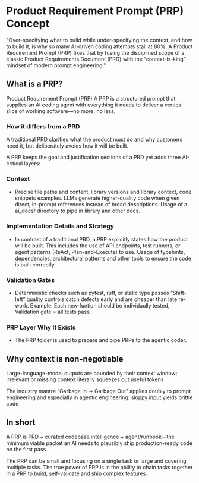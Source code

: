 # Product Requirement Prompt (PRP) Concept

"Over-specifying what to build while under-specifying the context, and how to build it, is why so many AI-driven coding attempts stall at 80%. A Product Requirement Prompt (PRP) fixes that by fusing the disciplined scope of a classic Product Requirements Document (PRD) with the “context-is-king” mindset of modern prompt engineering."

## What is a PRP?

Product Requirement Prompt (PRP)
A PRP is a structured prompt that supplies an AI coding agent with everything it needs to deliver a vertical slice of working software—no more, no less.

### How it differs from a PRD

A traditional PRD clarifies what the product must do and why customers need it, but deliberately avoids how it will be built.

A PRP keeps the goal and justification sections of a PRD yet adds three AI-critical layers:

### Context

- Precise file paths and content, library versions and library context, code snippets examples. LLMs generate higher-quality code when given direct, in-prompt references instead of broad descriptions. Usage of a ai_docs/ directory to pipe in library and other docs.

### Implementation Details and Strategy

- In contrast of a traditional PRD, a PRP explicitly states how the product will be built. This includes the use of API endpoints, test runners, or agent patterns (ReAct, Plan-and-Execute) to use. Usage of typehints, dependencies, architectural patterns and other tools to ensure the code is built correctly.

### Validation Gates

- Deterministic checks such as pytest, ruff, or static type passes “Shift-left” quality controls catch defects early and are cheaper than late re-work.
  Example: Each new funtion should be individaully tested, Validation gate = all tests pass.

### PRP Layer Why It Exists

- The PRP folder is used to prepare and pipe PRPs to the agentic coder.

## Why context is non-negotiable

Large-language-model outputs are bounded by their context window; irrelevant or missing context literally squeezes out useful tokens

The industry mantra “Garbage In → Garbage Out” applies doubly to prompt engineering and especially in agentic engineering: sloppy input yields brittle code

## In short

A PRP is PRD + curated codebase intelligence + agent/runbook—the minimum viable packet an AI needs to plausibly ship production-ready code on the first pass.

The PRP can be small and focusing on a single task or large and covering multiple tasks.
The true power of PRP is in the ability to chain tasks together in a PRP to build, self-validate and ship complex features.